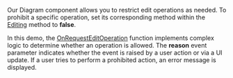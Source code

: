 Our Diagram component allows you to restrict edit operations as needed. To prohibit a specific operation, set its corresponding method within the [Editing](https://docs.devexpress.com/AspNetCore/DevExtreme.AspNet.Mvc.Builders.DiagramBuilder.Editing(System.Action-DevExtreme.AspNet.Mvc.Builders.DiagramEditingBuilder-)) method to **false**.

In this demo, the [OnRequestEditOperation](https://docs.devexpress.com/AspNetCore/DevExtreme.AspNet.Mvc.Builders.DiagramBuilder.OnRequestEditOperation.overloads) function implements complex logic to determine whether an operation is allowed. The **reason** event parameter indicates whether the event is raised by a user action or via a UI update. If a user tries to perform a prohibited action, an error message is displayed.

